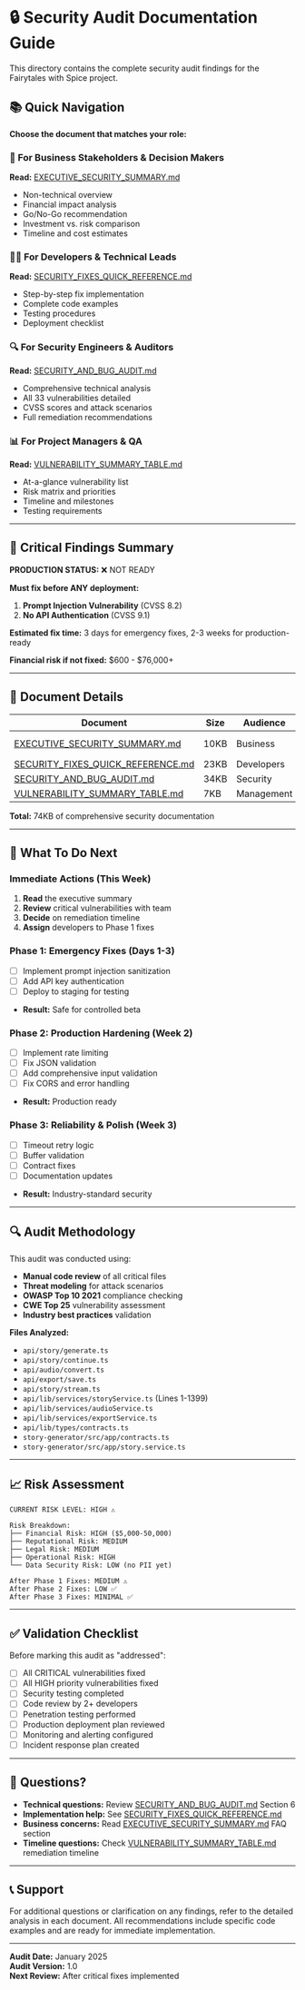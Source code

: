 # 🔒 Security Audit Documentation Guide

This directory contains the complete security audit findings for the Fairytales with Spice project.

## 📚 Quick Navigation

**Choose the document that matches your role:**

### 👔 For Business Stakeholders & Decision Makers
**Read:** [EXECUTIVE_SECURITY_SUMMARY.md](./EXECUTIVE_SECURITY_SUMMARY.md)
- Non-technical overview
- Financial impact analysis
- Go/No-Go recommendation
- Investment vs. risk comparison
- Timeline and cost estimates

### 👨‍💻 For Developers & Technical Leads
**Read:** [SECURITY_FIXES_QUICK_REFERENCE.md](./SECURITY_FIXES_QUICK_REFERENCE.md)
- Step-by-step fix implementation
- Complete code examples
- Testing procedures
- Deployment checklist

### 🔍 For Security Engineers & Auditors
**Read:** [SECURITY_AND_BUG_AUDIT.md](./SECURITY_AND_BUG_AUDIT.md)
- Comprehensive technical analysis
- All 33 vulnerabilities detailed
- CVSS scores and attack scenarios
- Full remediation recommendations

### 📊 For Project Managers & QA
**Read:** [VULNERABILITY_SUMMARY_TABLE.md](./VULNERABILITY_SUMMARY_TABLE.md)
- At-a-glance vulnerability list
- Risk matrix and priorities
- Timeline and milestones
- Testing requirements

---

## 🚨 Critical Findings Summary

**PRODUCTION STATUS:** ❌ NOT READY

**Must fix before ANY deployment:**
1. **Prompt Injection Vulnerability** (CVSS 8.2)
2. **No API Authentication** (CVSS 9.1)

**Estimated fix time:** 3 days for emergency fixes, 2-3 weeks for production-ready

**Financial risk if not fixed:** $600 - $76,000+

---

## 📖 Document Details

| Document | Size | Audience | Purpose |
|----------|------|----------|---------|
| [EXECUTIVE_SECURITY_SUMMARY.md](./EXECUTIVE_SECURITY_SUMMARY.md) | 10KB | Business | Decision making |
| [SECURITY_FIXES_QUICK_REFERENCE.md](./SECURITY_FIXES_QUICK_REFERENCE.md) | 23KB | Developers | Implementation |
| [SECURITY_AND_BUG_AUDIT.md](./SECURITY_AND_BUG_AUDIT.md) | 34KB | Security | Full analysis |
| [VULNERABILITY_SUMMARY_TABLE.md](./VULNERABILITY_SUMMARY_TABLE.md) | 7KB | Management | Tracking |

**Total:** 74KB of comprehensive security documentation

---

## 🎯 What To Do Next

### Immediate Actions (This Week)
1. **Read** the executive summary
2. **Review** critical vulnerabilities with team
3. **Decide** on remediation timeline
4. **Assign** developers to Phase 1 fixes

### Phase 1: Emergency Fixes (Days 1-3)
- [ ] Implement prompt injection sanitization
- [ ] Add API key authentication
- [ ] Deploy to staging for testing
- **Result:** Safe for controlled beta

### Phase 2: Production Hardening (Week 2)
- [ ] Implement rate limiting
- [ ] Fix JSON validation
- [ ] Add comprehensive input validation
- [ ] Fix CORS and error handling
- **Result:** Production ready

### Phase 3: Reliability & Polish (Week 3)
- [ ] Timeout retry logic
- [ ] Buffer validation
- [ ] Contract fixes
- [ ] Documentation updates
- **Result:** Industry-standard security

---

## 🔍 Audit Methodology

This audit was conducted using:
- **Manual code review** of all critical files
- **Threat modeling** for attack scenarios
- **OWASP Top 10 2021** compliance checking
- **CWE Top 25** vulnerability assessment
- **Industry best practices** validation

**Files Analyzed:**
- `api/story/generate.ts`
- `api/story/continue.ts`
- `api/audio/convert.ts`
- `api/export/save.ts`
- `api/story/stream.ts`
- `api/lib/services/storyService.ts` (Lines 1-1399)
- `api/lib/services/audioService.ts`
- `api/lib/services/exportService.ts`
- `api/lib/types/contracts.ts`
- `story-generator/src/app/contracts.ts`
- `story-generator/src/app/story.service.ts`

---

## 📈 Risk Assessment

```
CURRENT RISK LEVEL: HIGH ⚠️

Risk Breakdown:
├── Financial Risk: HIGH ($5,000-50,000)
├── Reputational Risk: MEDIUM
├── Legal Risk: MEDIUM  
├── Operational Risk: HIGH
└── Data Security Risk: LOW (no PII yet)

After Phase 1 Fixes: MEDIUM ⚠️
After Phase 2 Fixes: LOW ✅
After Phase 3 Fixes: MINIMAL ✅
```

---

## ✅ Validation Checklist

Before marking this audit as "addressed":

- [ ] All CRITICAL vulnerabilities fixed
- [ ] All HIGH priority vulnerabilities fixed
- [ ] Security testing completed
- [ ] Code review by 2+ developers
- [ ] Penetration testing performed
- [ ] Production deployment plan reviewed
- [ ] Monitoring and alerting configured
- [ ] Incident response plan created

---

## 🤝 Questions?

- **Technical questions:** Review [SECURITY_AND_BUG_AUDIT.md](./SECURITY_AND_BUG_AUDIT.md) Section 6
- **Implementation help:** See [SECURITY_FIXES_QUICK_REFERENCE.md](./SECURITY_FIXES_QUICK_REFERENCE.md)
- **Business concerns:** Read [EXECUTIVE_SECURITY_SUMMARY.md](./EXECUTIVE_SECURITY_SUMMARY.md) FAQ section
- **Timeline questions:** Check [VULNERABILITY_SUMMARY_TABLE.md](./VULNERABILITY_SUMMARY_TABLE.md) remediation timeline

---

## 📞 Support

For additional questions or clarification on any findings, refer to the detailed analysis in each document. All recommendations include specific code examples and are ready for immediate implementation.

---

**Audit Date:** January 2025  
**Audit Version:** 1.0  
**Next Review:** After critical fixes implemented
